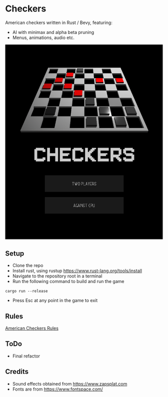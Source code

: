 # Checkers
American checkers written in Rust / Bevy, featuring:
 - AI with minimax and alpha beta pruning
 - Menus, animations, audio etc.

![Screenshot](https://github.com/ushahid/checkers/blob/main/media/screenshot.png)

## Setup
- Clone the repo
- Install rust, using rustup https://www.rust-lang.org/tools/install
- Navigate to the repository root in a terminal
- Run the following command to build and run the game
```
cargo run --release
```
- Press Esc at any point in the game to exit

## Rules
[American Checkers Rules](https://www.thesprucecrafts.com/play-checkers-using-standard-rules-409287)


## ToDo
- Final refactor

## Credits
- Sound effects obtained from https://www.zapsplat.com
- Fonts are from https://www.fontspace.com/
